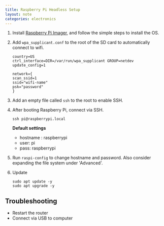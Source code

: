 ```yaml
---
title: Raspberry Pi Headless Setup
layout: note
categories: electronics
---
```


1. Install [Raspberry Pi Imager](https://www.raspberrypi.com/software/), and follow the simple steps to install the OS.

2. Add `wpa_supplicant.conf` to the root of the SD card to automatically connect to wifi.

    ```
    country=US
    ctrl_interface=DIR=/var/run/wpa_supplicant GROUP=netdev
    update_config=1

    network={
    scan_ssid=1
    ssid="wifi-name"
    psk="password"
    }
    ```

3. Add an empty file called `ssh` to the root to enable SSH.

4. After booting Raspberry Pi, connect via SSH.

    `ssh pi@raspberrypi.local`

    **Default settings**

    - hostname :    raspberrypi
    - user:         pi
    - pass:         raspberrypi

5. Run `raspi-config` to change hostname and password. Also consider expanding the file system under 'Advanced'.

6. Update

    ```
    sudo apt update -y
    sudo apt upgrade -y
    ```

## Troubleshooting

* Restart the router
* Connect via USB to computer